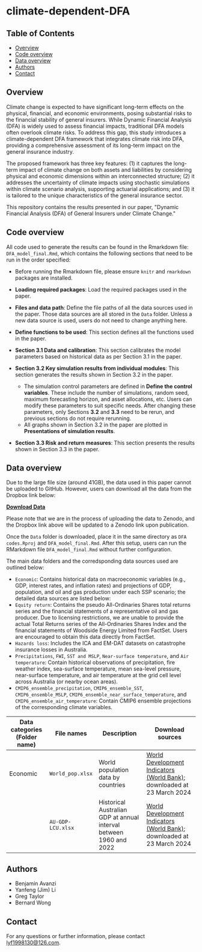 # climate-dependent-DFA

## Table of Contents

- [Overview](#Overview)
- [Code overview](#Code-overview)
- [Data overview](#Data-overview)
- [Authors](#Authors)
- [Contact](#Contact)

## Overview

Climate change is expected to have significant long-term effects on the physical, financial, and economic environments, posing substantial risks to the financial stability of general insurers. While Dynamic Financial Analysis (DFA) is widely used to assess financial impacts, traditional DFA models often overlook climate risks. To address this gap, this study introduces a climate-dependent DFA framework that integrates climate risk into DFA, providing a comprehensive assessment of its long-term impact on the general insurance industry.

The proposed framework has three key features: (1) it captures the long-term impact of climate change on both assets and liabilities by considering physical and economic dimensions within an interconnected structure; (2) it addresses the uncertainty of climate impacts using stochastic simulations within climate scenario analysis, supporting actuarial applications; and (3) it is tailored to the unique characteristics of the general insurance sector.

This repository contains the results presented in our paper, "Dynamic Financial Analysis (DFA) of General Insurers under Climate Change." 

## Code overview

All code used to generate the results can be found in the Rmarkdown file: `DFA_model_final.Rmd`,  which contains the following sections that need to be run in the order specified: 

- Before running the Rmarkdown file, please ensure `knitr` and `rmarkdown` packages are installed. 
- **Loading required packages**: Load the required packages used in the paper.
- **Files and data path**: Define the file paths of all the data sources used in the paper. Those data sources are all stored in the `Data` folder. Unless a new data source is used, users do not need to change anything here. 
- **Define functions to be used**: This section defines all the functions used in the paper. 
- **Section 3.1 Data and calibration**: This section calibrates the model parameters based on historical data as per Section 3.1 in the paper. 
- **Section 3.2 Key simulation results from individual modules**: This section generates the results shown in Section 3.2 in the paper. 

    - The simulation control parameters are defined in **Define the control variables**. These include the number of simulations, random seed, maximum forecasting horizon, and asset allocations, etc. Users can modify these parameters to suit specific needs. After changing these parameters, only Sections **3.2** and **3.3** need to be rerun, and previous sections do not require rerunning.  
    - All graphs shown in Section 3.2 in the paper are plotted in **Presentations of simulation results**. 
    
- **Section 3.3 Risk and return measures**: This section presents the results shown in Section 3.3 in the paper.

## Data overview

Due to the large file size (around 41GB), the data used in this paper cannot be uploaded to GitHub. However, users can download all the data from the Dropbox link below:  

[**Download Data**](https://www.dropbox.com/scl/fo/7zva73raqce08phx2iorw/AB8hZsBbdVbEGrIf9i5jigw?rlkey=4x670mfk5j97gplde6vfslp34&st=60b8xd79&dl=0)  

Please note that we are in the process of uploading the data to Zenodo, and the Dropbox link above will be updated to a Zenodo link upon publication.

Once the `Data` folder is downloaded, place it in the same directory as `DFA codes.Rproj` and `DFA_model_final.Rmd`. After this setup, users can run the RMarkdown file `DFA_model_final.Rmd` without further configuration.  

The main data folders and the corredsponding data sources used are outlined below:

- `Economic`: Contains historical data on macroeconomic variables (e.g., GDP, interest rates, and inflation rates) and projections of GDP, population, and oil and gas production under each SSP scenario; the detailed data sources are listed below:
- `Equity return`: Contains the pseudo All-Ordinaries Shares total returns series and the financial statements of a representative oil and gas producer. Due to licensing restrictions, we are unable to provide the actual Total Returns series of the All-Ordinaries Shares Index and the financial statements of Woodside Energy Limited from FactSet. Users are encouraged to obtain this data directly from FactSet.  
- `Hazards loss`: Includes the ICA and EM-DAT datasets on catastrophe insurance losses in Australia.  
- `Precipitations`, `FWI`, `SST and MSLP`, `Near-surface temperature`, and `Air temperature`: Contain historical observations of precipitation, fire weather index, sea-surface temperature, mean sea-level pressure, near-surface temperature, and air temperature at the grid cell level across Australia (or nearby ocean areas).  
- `CMIP6_ensemble_precipitation`, `CMIP6_ensemble_SST`, `CMIP6_ensemble_MSLP`, `CMIP6_ensemble_near_surface_temperature`, and `CMIP6_ensemble_air_temperature`: Contain CMIP6 ensemble projections of the corresponding climate variables.


| Data categories (Folder name)| File names | Description|Download sources|
|-|-|-|-|
| Economic |`World_pop.xlsx` | World population data by countries| [World Development Indicators (World Bank)](https://databank.worldbank.org/source/world-development-indicators); downloaded at 23 March 2024|
|          |`AU-GDP-LCU.xlsx`|Historical Australian GDP at annual interval between 1960 and 2022|[World Development Indicators (World Bank)](https://databank.worldbank.org/source/world-development-indicators); downloaded at 23 March 2024|


  ## Authors

  - Benjamin Avanzi
  - Yanfeng (Jim) Li
  - Greg Taylor
  - Bernard Wong

  ## Contact

  For any questions or further information, please contact lyf1998130@126.com.
